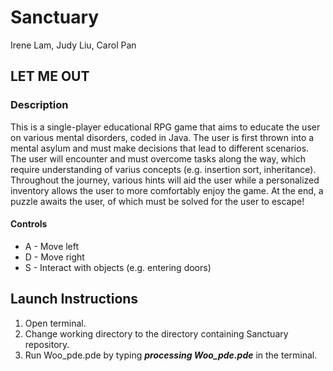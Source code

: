 # Sanctuary
Irene Lam, Judy Liu, Carol Pan

## LET ME OUT

### Description
This is a single-player educational RPG game that aims to educate the user on various mental disorders, coded in Java. The user is first thrown into a mental asylum and must make decisions that lead to different scenarios. The user will encounter and must overcome tasks along the way, which require understanding of varius concepts (e.g. insertion sort, inheritance). Throughout the journey, various hints will aid the user while a personalized inventory allows the user to more comfortably enjoy the game. At the end, a puzzle awaits the user, of which must be solved for the user to escape!

#### Controls
- A - Move left
- D - Move right
- S - Interact with objects (e.g. entering doors)
 
## Launch Instructions
1. Open terminal.
2. Change working directory to the directory containing Sanctuary repository.
3. Run Woo_pde.pde by typing  **_processing Woo_pde.pde_** in the terminal.
